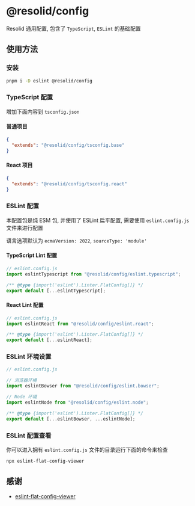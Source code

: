 # @resolid/config

Resolid 通用配置, 包含了 `TypeScript`, `ESLint` 的基础配置

## 使用方法

### 安装

```bash
pnpm i -D eslint @resolid/config
```

### TypeScript 配置

增加下面内容到 `tsconfig.json`

#### 普通项目

```json
{
  "extends": "@resolid/config/tsconfig.base"
}
```

#### React 项目

```json
{
  "extends": "@resolid/config/tsconfig.react"
}
```

### ESLint 配置

本配置包是纯 ESM 包, 并使用了 ESLint 扁平配置, 需要使用 `eslint.config.js` 文件来进行配置

语言选项默认为 `ecmaVersion: 2022`, `sourceType: 'module'`

#### TypeScript Lint 配置

```js
// eslint.config.js
import eslintTypescript from "@resolid/config/eslint.typescript";

/** @type {import('eslint').Linter.FlatConfig[]} */
export default [...eslintTypescript];
```

#### React Lint 配置

```js
// eslint.config.js
import eslintReact from "@resolid/config/eslint.react";

/** @type {import('eslint').Linter.FlatConfig[]} */
export default [...eslintReact];
```

### ESLint 环境设置

```js
// eslint.config.js

// 浏览器环境
import eslintBowser from "@resolid/config/eslint.bowser";

// Node 环境
import eslintNode from "@resolid/config/eslint.node";

/** @type {import('eslint').Linter.FlatConfig[]} */
export default [...eslintBowser, ...eslintNode];
```

### ESLint 配置查看

你可以进入拥有 `eslint.config.js` 文件的目录运行下面的命令来检查

```bash
npx eslint-flat-config-viewer
```

## 感谢

- [eslint-flat-config-viewer](https://github.com/antfu/eslint-flat-config-viewer)

